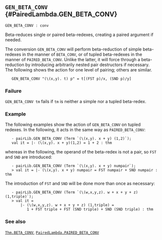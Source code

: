 ## `GEN_BETA_CONV` {#PairedLambda.GEN_BETA_CONV}


```
GEN_BETA_CONV : conv
```



Beta-reduces single or paired beta-redexes, creating a paired argument if
needed.


The conversion `GEN_BETA_CONV` will perform beta-reduction of simple
beta-redexes in the manner of `BETA_CONV`, or of tupled beta-redexes in the
manner of `PAIRED_BETA_CONV`. Unlike the latter, it will force through a
beta-reduction by introducing arbitrarily nested pair destructors if necessary.
The following shows the action for one level of pairing; others are similar.
    
       GEN_BETA_CONV "(\(x,y). t) p" = t[(FST p)/x, (SND p)/y]
    



### Failure

`GEN_BETA_CONV tm` fails if `tm` is neither a simple nor a tupled beta-redex.

### Example

The following examples show the action of `GEN_BETA_CONV` on tupled redexes. In
the following, it acts in the same way as `PAIRED_BETA_CONV`:
    
       - pairLib.GEN_BETA_CONV (Term `(\(x,y). x + y) (1,2)`);
       val it = |- (\(x,y). x + y)(1,2) = 1 + 2 : thm
    
whereas in the following, the operand of the beta-redex is not a
pair, so `FST` and `SND` are introduced:
    
       - pairLib.GEN_BETA_CONV (Term `(\(x,y). x + y) numpair`);
       > val it = |- (\(x,y). x + y) numpair = FST numpair + SND numpair : thm
    
The introduction of `FST` and `SND` will be done more than once as
necessary:
    
       - pairLib.GEN_BETA_CONV (Term `(\(w,x,y,z). w + x + y + z) (1,triple)`);
       > val it =
           |- (\(w,x,y,z). w + x + y + z) (1,triple) =
              1 + FST triple + FST (SND triple) + SND (SND triple) : thm
    



### See also

[`Thm.BETA_CONV`](#Thm.BETA_CONV), [`PairedLambda.PAIRED_BETA_CONV`](#PairedLambda.PAIRED_BETA_CONV)

